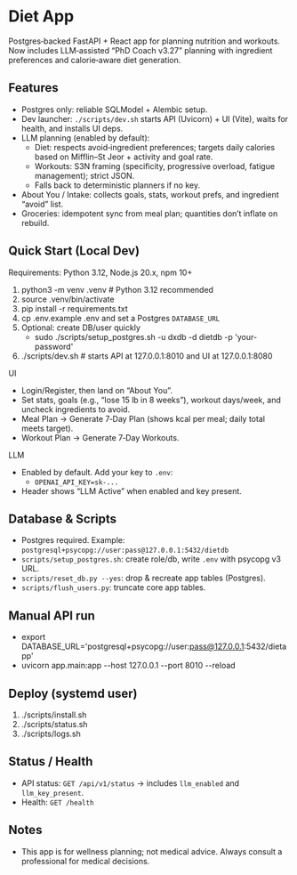 # Diet App

Postgres‑backed FastAPI + React app for planning nutrition and workouts. Now includes LLM‑assisted “PhD Coach v3.27” planning with ingredient preferences and calorie‑aware diet generation.

## Features
- Postgres only: reliable SQLModel + Alembic setup.
- Dev launcher: `./scripts/dev.sh` starts API (Uvicorn) + UI (Vite), waits for health, and installs UI deps.
- LLM planning (enabled by default):
  - Diet: respects avoid‑ingredient preferences; targets daily calories based on Mifflin–St Jeor + activity and goal rate.
  - Workouts: S3N framing (specificity, progressive overload, fatigue management); strict JSON.
  - Falls back to deterministic planners if no key.
- About You / Intake: collects goals, stats, workout prefs, and ingredient “avoid” list.
- Groceries: idempotent sync from meal plan; quantities don’t inflate on rebuild.

## Quick Start (Local Dev)
Requirements: Python 3.12, Node.js 20.x, npm 10+

1) python3 -m venv .venv   # Python 3.12 recommended
2) source .venv/bin/activate
3) pip install -r requirements.txt
4) cp .env.example .env and set a Postgres `DATABASE_URL`
5) Optional: create DB/user quickly
   - sudo ./scripts/setup_postgres.sh -u dxdb -d dietdb -p 'your-password'
6) ./scripts/dev.sh  # starts API at 127.0.0.1:8010 and UI at 127.0.0.1:8080

UI
- Login/Register, then land on “About You”.
- Set stats, goals (e.g., “lose 15 lb in 8 weeks”), workout days/week, and uncheck ingredients to avoid.
- Meal Plan → Generate 7‑Day Plan (shows kcal per meal; daily total meets target).
- Workout Plan → Generate 7‑Day Workouts.

LLM
- Enabled by default. Add your key to `.env`:
  - `OPENAI_API_KEY=sk-...`
- Header shows “LLM Active” when enabled and key present.

## Database & Scripts
- Postgres required. Example: `postgresql+psycopg://user:pass@127.0.0.1:5432/dietdb`
- `scripts/setup_postgres.sh`: create role/db, write `.env` with psycopg v3 URL.
- `scripts/reset_db.py --yes`: drop & recreate app tables (Postgres).
- `scripts/flush_users.py`: truncate core app tables.

## Manual API run
- export DATABASE_URL='postgresql+psycopg://user:pass@127.0.0.1:5432/dietapp'
- uvicorn app.main:app --host 127.0.0.1 --port 8010 --reload

## Deploy (systemd user)
1) ./scripts/install.sh
2) ./scripts/status.sh
3) ./scripts/logs.sh

## Status / Health
- API status: `GET /api/v1/status` → includes `llm_enabled` and `llm_key_present`.
- Health: `GET /health`

## Notes
- This app is for wellness planning; not medical advice. Always consult a professional for medical decisions.
